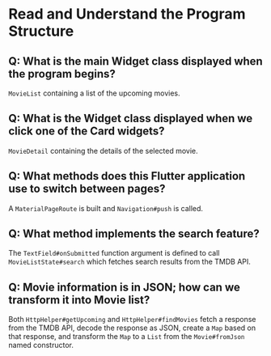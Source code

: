 # Read and Understand the Program Structure

## Q: What is the main Widget class displayed when the program begins?

`MovieList` containing a list of the upcoming movies.

## Q: What is the Widget class displayed when we click one of the Card widgets?

`MovieDetail` containing the details of the selected movie.

## Q: What methods does this Flutter application use to switch between pages?

A `MaterialPageRoute` is built and `Navigation#push` is called.

## Q: What method implements the search feature?

The `TextField#onSubmitted` function argument is defined to call `MovieListState#search` which fetches search results from the TMDB API.

## Q: Movie information is in JSON; how can we transform it into Movie list?

Both `HttpHelper#getUpcoming` and `HttpHelper#findMovies` fetch a response from the TMDB API, decode the response as JSON, create a `Map` based on that response, and transform the `Map` to a `List` from the `Movie#fromJson` named constructor.